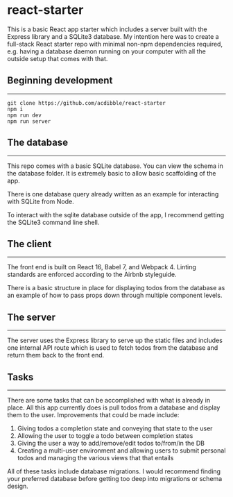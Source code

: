 # react-starter

This is a basic React app starter which includes a server built with the Express
library and a SQLite3 database. My intention here was to create a full-stack
React starter repo with minimal non-npm dependencies required, e.g. having a
database daemon running on your computer with all the outside setup that comes
with that.

## Beginning development
--------------------------------------------------------------------------------

```
git clone https://github.com/acdibble/react-starter
npm i
npm run dev
npm run server
```

## The database
--------------------------------------------------------------------------------

This repo comes with a basic SQLite database. You can view the schema in the
database folder. It is extremely basic to allow basic scaffolding of the app.

There is one database query already written as an example for interacting with
SQLite from Node.

To interact with the sqlite database outside of the app, I recommend getting
the SQLite3 command line shell.

## The client
--------------------------------------------------------------------------------

The front end is built on React 16, Babel 7, and Webpack 4. Linting standards
are enforced according to the Airbnb styleguide.

There is a basic structure in place for displaying todos from the database as
an example of how to pass props down through multiple component levels.

## The server
--------------------------------------------------------------------------------

The server uses the Express library to serve up the static files and includes
one internal API route which is used to fetch todos from the database and
return them back to the front end.

## Tasks
--------------------------------------------------------------------------------

There are some tasks that can be accomplished with what is already in place.
All this app currently does is pull todos from a database and display them to
the user. Improvements that could be made include:

1. Giving todos a completion state and conveying that state to the user
2. Allowing the user to toggle a todo between completion states
3. Giving the user a way to add/remove/edit todos to/from/in the DB
4. Creating a multi-user environment and allowing users to submit personal
todos and managing the various views that that entails

All of these tasks include database migrations. I would recommend finding your
preferred database before getting too deep into migrations or schema design.
